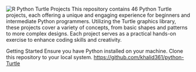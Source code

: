 ![R](https://github.com/khalid361/python-Turtle/assets/140252447/68e606e2-acb2-47e6-861e-0ec5e74fb993)
Python Turtle Projects
This repository contains 46 Python Turtle projects, each offering a unique and engaging experience for beginners and intermediate Python programmers. Utilizing the Turtle graphics library, these projects cover a variety of concepts, from basic shapes and patterns to more complex designs. Each project serves as a practical hands-on exercise to enhance coding skills and creativity.

Getting Started
Ensure you have Python installed on your machine.
Clone this repository to your local system.
https://github.com/khalid361/python-Turtle
